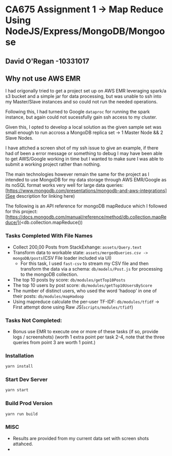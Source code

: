 # CA675 Assignment 1 -> Map Reduce Using NodeJS/Express/MongoDB/Mongoose

## David O'Regan -10331017

## Why not use AWS EMR

I had origonally tried to get a project set up on AWS EMR leveraging spark/a s3 bucket and a simple jar for data processing, but was unable to ssh into my Master/Slave instances and so could not run the needed operations.

Following this, I had turned to Google `dataproc` for running the spark instance, but again could not sucessfully gain ssh access to my cluster.

Given this, I opted to develop a local solution as the given sample set was small enough to run accross a MongoDB replica set -> 1 Master Node && 2 Slave Nodes.

I have attched a screen shot of my ssh issue to give an example, if there had of been a error message or something to debug I may have been able to get AWS/Google working in time but I wanted to make sure I was able to submit a working project rather than nothing.

The main technologies however remain the same for the project as I intended to use MongoDB for my data storage through AWS EMR/Google as its noSQL format works very well for large data queries: [https://www.mongodb.com/presentations/mongodb-and-aws-integrations](See description for linking here)

The following is an API reference for mongoDB mapReduce which I followed for this project: [https://docs.mongodb.com/manual/reference/method/db.collection.mapReduce/](<db.collection.mapReduce())

### Tasks Completed With File Names

* Collect 200,00 Posts from StackExhange: `assets/Query.text`
* Transform data to workable state: `assets/mergedQueries.csv -> mongoDB/posts`(CSV File loader included via UI)
  * For this task, I used `fast-csv` to stream my CSV file and then transform the data via a schema: `db/models/Post.js` for processing to the mongoDB collection.
* The top 10 posts by score: `db/modules/getTop10Posts`
* The top 10 users by post score: `db/modules/getTop10UsersByScore`
* The number of distinct users, who used the word ‘hadoop’ in one of their posts: `db/modules/mapHadoop`
* Using mapreduce calculate the per-user TF-IDF: `db/modules/tfidf` -> First attempt done using Raw JS(`scripts/modules/tfidf`)

### Tasks Not Completed:

* Bonus use EMR to execute one or more of these tasks (if so, provide logs / screenshots) (worth 1 extra point per task 2-4, note that the three queries from point 3 are worth 1 point.)

### Installation

```bash
yarn install
```

### Start Dev Server

```bash
yarn start
```

### Build Prod Version

```bash
yarn run build
```

### MISC

* Results are provided from my current data set with screen shots attahced.
*
